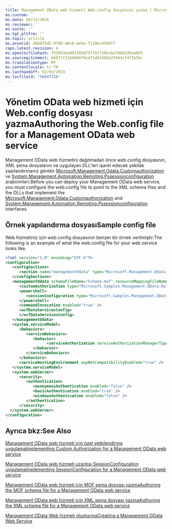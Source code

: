 ```yaml
---
title: Management OData web hizmeti Web.config dosyasını yazma | Microsoft Docs
ms.custom: ''
ms.date: 09/13/2016
ms.reviewer: ''
ms.suite: ''
ms.tgt_pltfrm: ''
ms.topic: article
ms.assetid: d569f5d5-9746-40c0-be5e-f218bc4560f7
caps.latest.revision: 4
ms.openlocfilehash: f52953ee091f05df5f355719ecba788d3d5ee055
ms.sourcegitcommit: b6871f21bd666f9cd71dd336bb3f844cf472b56c
ms.translationtype: MT
ms.contentlocale: tr-TR
ms.lasthandoff: 02/03/2019
ms.locfileid: "56847316"
---
```

# <a name="authoring-the-webconfig-file-for-a-management-odata-web-service"></a><span data-ttu-id="8ba47-102">Yönetim OData web hizmeti için Web.config dosyası yazma</span><span class="sxs-lookup"><span data-stu-id="8ba47-102">Authoring the Web.config file for a Management OData web service</span></span>

<span data-ttu-id="8ba47-103">Management OData web hizmetini dağıtmadan önce web.config dosyasının, XML şema dosyalarını ve uygulayan DLL'leri işaret edecek şekilde yapılandırmanız gerekir [Microsoft.Management.Odata.Customauthorization](/dotnet/api/Microsoft.Management.Odata.CustomAuthorization) ve [ System.Management.Automation.Remoting.Pssessionconfiguration](/dotnet/api/System.Management.Automation.Remoting.PSSessionConfiguration) arabirimleri.</span><span class="sxs-lookup"><span data-stu-id="8ba47-103">Before you can deploy your Management OData web service, you must configure the web.config file to point to the XML schema files and the DLLs that implement the [Microsoft.Management.Odata.Customauthorization](/dotnet/api/Microsoft.Management.Odata.CustomAuthorization) and  [System.Management.Automation.Remoting.Pssessionconfiguration](/dotnet/api/System.Management.Automation.Remoting.PSSessionConfiguration) interfaces.</span></span>

## <a name="sample-config-file"></a><span data-ttu-id="8ba47-104">Örnek yapılandırma dosyası</span><span class="sxs-lookup"><span data-stu-id="8ba47-104">Sample config file</span></span>

<span data-ttu-id="8ba47-105">Web hizmetiniz için web.config dosyasının benzer bir örnek verilmiştir.</span><span class="sxs-lookup"><span data-stu-id="8ba47-105">The following is an example of what the web.config file for your web service looks like.</span></span>

```xml
<?xml version="1.0" encoding="UTF-8"?>
<configuration>
   <configSections>
      <section name="managementOdata" type="Microsoft.Management.Odata.Core.DSConfiguration, Microsoft.Management.OData, Version=3.0.0.0, Culture=neutral, PublicKeyToken=31bf3856ad364e35, processorArchitecture=MSIL" />
   </configSections>
   <managementOdata schemaFileName="Schema.mof" resourceMappingFileName="Schema.xml">
      <customAuthorization type="Microsoft.Samples.Management.OData.RoleBasedPlugins.CustomAuthorization" assembly=".\Microsoft.Samples.Management.OData.RoleBasedPlugins.dll" />
      <powershell>
         <sessionConfiguration type="Microsoft.Samples.Management.OData.RoleBasedPlugins.SessionConfiguration" assembly=".\Microsoft.Samples.Management.OData.RoleBasedPlugins.dll" />
      </powershell>
      <commandInvocation enabled="true" />
      <wcfDataServicesConfig>
      </wcfDataServicesConfig>
   </managementOdata>
   <system.serviceModel>
      <behaviors>
         <serviceBehaviors>
            <behavior>
                  <serviceAuthorization serviceAuthorizationManagerType="Microsoft.Management.Odata.Core.CustomAuthorizationManager, Microsoft.Management.OData, Version=3.0.0.0, Culture=neutral, PublicKeyToken=31bf3856ad364e35" />
            </behavior>
         </serviceBehaviors>
      </behaviors>
      <serviceHostingEnvironment aspNetCompatibilityEnabled="true" />
   </system.serviceModel>
   <system.webServer>
      <security>
         <authentication>
            <anonymousAuthentication enabled="false" />
            <basicAuthentication enabled="true" />
            <windowsAuthentication enabled="false" />
         </authentication>
      </security>
  </system.webServer>
</configuration>

```

## <a name="see-also"></a><span data-ttu-id="8ba47-106">Ayrıca bkz:</span><span class="sxs-lookup"><span data-stu-id="8ba47-106">See Also</span></span>

[<span data-ttu-id="8ba47-107">Management OData web hizmeti için özel yetkilendirme uygulama</span><span class="sxs-lookup"><span data-stu-id="8ba47-107">Implementing Custom Authorization for a Management OData web service</span></span>](./implementing-custom-authorization-for-a-management-odata-web-service.md)

[<span data-ttu-id="8ba47-108">Management OData web hizmeti uzantısı SessionConfiguration uygulama</span><span class="sxs-lookup"><span data-stu-id="8ba47-108">Implementing SessionConfiguration for a Management OData web service</span></span>](./implementing-sessionconfiguration-for-a-management-odata-web-service.md)

[<span data-ttu-id="8ba47-109">Management OData web hizmeti için MOF şema dosyası yazma</span><span class="sxs-lookup"><span data-stu-id="8ba47-109">Authoring the MOF schema file for a Management OData web service</span></span>](./authoring-the-mof-schema-file-for-a-management-odata-web-service.md)

[<span data-ttu-id="8ba47-110">Management OData web hizmeti için XML şema dosyası yazma</span><span class="sxs-lookup"><span data-stu-id="8ba47-110">Authoring the XML schema file for a Management OData web service</span></span>](./authoring-the-xml-schema-file-for-a-management-odata-web-service.md)

[<span data-ttu-id="8ba47-111">Management OData Web hizmeti oluşturma</span><span class="sxs-lookup"><span data-stu-id="8ba47-111">Creating a Management OData Web Service</span></span>](./creating-a-management-odata-web-service.md)